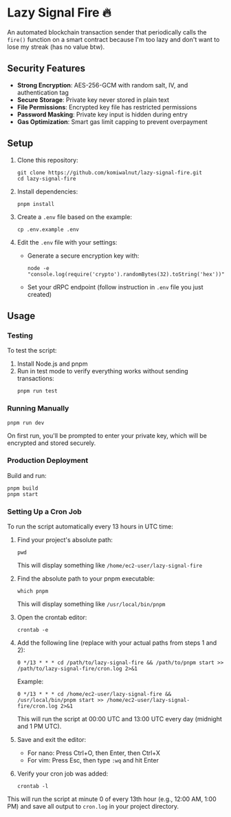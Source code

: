 # Lazy Signal Fire 🔥

An automated blockchain transaction sender that periodically calls the `fire()` function on a smart contract because I'm too lazy and don't want to lose my streak (has no value btw).

## Security Features

- **Strong Encryption**: AES-256-GCM with random salt, IV, and authentication tag
- **Secure Storage**: Private key never stored in plain text
- **File Permissions**: Encrypted key file has restricted permissions
- **Password Masking**: Private key input is hidden during entry
- **Gas Optimization**: Smart gas limit capping to prevent overpayment

## Setup

1. Clone this repository:
   ```
   git clone https://github.com/komiwalnut/lazy-signal-fire.git
   cd lazy-signal-fire
   ```

2. Install dependencies:
   ```
   pnpm install
   ```

3. Create a `.env` file based on the example:
   ```
   cp .env.example .env
   ```

4. Edit the `.env` file with your settings:
   - Generate a secure encryption key with:
     ```
     node -e "console.log(require('crypto').randomBytes(32).toString('hex'))"
     ```
   - Set your dRPC endpoint (follow instruction in `.env` file you just created)

## Usage

### Testing

To test the script:

1. Install Node.js and pnpm
2. Run in test mode to verify everything works without sending transactions:
   ```
   pnpm run test
   ```

### Running Manually

```
pnpm run dev
```

On first run, you'll be prompted to enter your private key, which will be encrypted and stored securely.

### Production Deployment

Build and run:

```
pnpm build
pnpm start
```

### Setting Up a Cron Job

To run the script automatically every 13 hours in UTC time:

1. Find your project's absolute path:
   ```
   pwd
   ```
   This will display something like `/home/ec2-user/lazy-signal-fire`

2. Find the absolute path to your pnpm executable:
   ```
   which pnpm
   ```
   This will display something like `/usr/local/bin/pnpm`

3. Open the crontab editor:
   ```
   crontab -e
   ```

4. Add the following line (replace with your actual paths from steps 1 and 2):
   ```
   0 */13 * * * cd /path/to/lazy-signal-fire && /path/to/pnpm start >> /path/to/lazy-signal-fire/cron.log 2>&1
   ```
   Example:
   ```
   0 */13 * * * cd /home/ec2-user/lazy-signal-fire && /usr/local/bin/pnpm start >> /home/ec2-user/lazy-signal-fire/cron.log 2>&1
   ```
   This will run the script at 00:00 UTC and 13:00 UTC every day (midnight and 1 PM UTC).

5. Save and exit the editor:
   - For nano: Press Ctrl+O, then Enter, then Ctrl+X
   - For vim: Press Esc, then type `:wq` and hit Enter

6. Verify your cron job was added:
   ```
   crontab -l
   ```

This will run the script at minute 0 of every 13th hour (e.g., 12:00 AM, 1:00 PM) and save all output to `cron.log` in your project directory.
